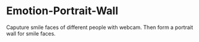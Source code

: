 # Emotion-Portrait-Wall
 Caputure smile faces of different people with webcam. Then form a portrait wall for smile faces.
